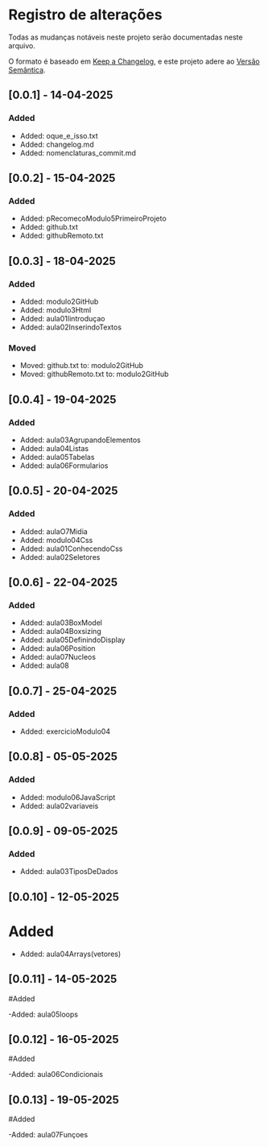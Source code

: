 # Registro de alterações

Todas as mudanças notáveis ​​neste projeto serão documentadas neste arquivo.

O formato é baseado em [Keep a Changelog](https://keepachangelog.com/en/1.1.0/),
e este projeto adere ao [Versão Semântica](https://semver.org/spec/v2.0.0.html).


## [0.0.1] - 14-04-2025

### Added

- Added: oque_e_isso.txt
- Added: changelog.md
- Added: nomenclaturas_commit.md

## [0.0.2] - 15-04-2025

### Added

- Added: pRecomecoModulo5PrimeiroProjeto
- Added: github.txt
- Added: githubRemoto.txt

## [0.0.3] - 18-04-2025

### Added

- Added: modulo2GitHub
- Added: modulo3Html
- Added: aula01Iintroduçao
- Added: aula02InserindoTextos

### Moved

- Moved: github.txt to: modulo2GitHub
- Moved: githubRemoto.txt to: modulo2GitHub

## [0.0.4] - 19-04-2025

### Added 

- Added: aula03AgrupandoElementos
- Added: aula04Listas
- Added: aula05Tabelas
- Added: aula06Formularios

## [0.0.5] - 20-04-2025

### Added

- Added: aulaO7Midia
- Added: modulo04Css
- Added: aula01ConhecendoCss
- Added: aula02Seletores

## [0.0.6] - 22-04-2025

### Added

- Added: aula03BoxModel
- Added: aula04Boxsizing
- Added: aula05DefinindoDisplay
- Added: aula06Position
- Added: aula07Nucleos
- Added: aula08

## [0.0.7] - 25-04-2025

### Added

- Added: exercicioModulo04

## [0.0.8] - 05-05-2025

### Added

- Added: modulo06JavaScript
- Added: aula02variaveis

## [0.0.9] - 09-05-2025

### Added

- Added: aula03TiposDeDados

## [0.0.10] - 12-05-2025

# Added

- Added: aula04Arrays(vetores)

## [0.0.11] - 14-05-2025

#Added

-Added: aula05loops

## [0.0.12] - 16-05-2025

#Added

-Added: aula06Condicionais

## [0.0.13] - 19-05-2025

#Added

-Added: aula07Funçoes